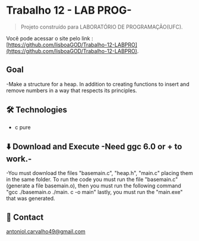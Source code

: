 # Trabalho 12 - LAB PROG-

> Projeto construído para LABORATÓRIO DE PROGRAMAÇÃO(UFC).

Você pode acessar o site pelo link : [https://github.com/lisboaGOD/Trabalho-12-LABPRO](https://github.com/lisboaGOD/Trabalho-12-LABPRO).


## Goal
 -Make a structure for a heap. In addition to creating functions to insert and remove numbers in a way that respects its principles.


## 🛠 Technologies

- c pure

## ⬇️ Download and Execute  -Need ggc 6.0 or + to work.-
-You must download the files "basemain.c", "heap.h", "main.c" placing them in the same folder. To run the code you must run the file "basemain.c" (generate a file basemain.o), then you must run the following command "gcc ./basemain.o ./main. c -o main" lastly, you must run the "main.exe" that was generated.

## 💛 Contact

antoniol.carvalho49@gmail.com

